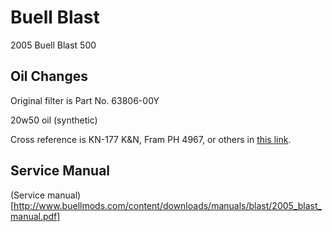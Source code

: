 # Buell Blast

2005 Buell Blast 500

## Oil Changes

Original filter is Part No. 63806-00Y

20w50 oil (synthetic)

Cross reference is KN-177 K&N, Fram PH 4967, or others in [this link](https://badweatherbikers.com/buell/messages/32777/177968.html?1140884722).

## Service Manual

(Service manual)[http://www.buellmods.com/content/downloads/manuals/blast/2005_blast_manual.pdf]

